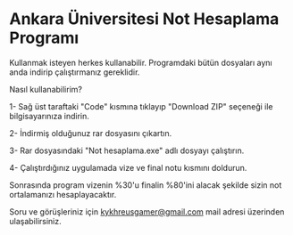 # Ankara Üniversitesi Not Hesaplama Programı

Kullanmak isteyen herkes kullanabilir. Programdaki bütün dosyaları aynı anda indirip çalıştırmanız gereklidir.

Nasıl kullanabilirim?

1- Sağ üst taraftaki "Code" kısmına tıklayıp "Download ZIP" seçeneği ile bilgisayarınıza indirin.

2- İndirmiş olduğunuz rar dosyasını çıkartın.

3- Rar dosyasındaki "Not hesaplama.exe" adlı dosyayı çalıştırın.

4- Çalıştırdığınız uygulamada vize ve final notu kısmını doldurun.

Sonrasında program vizenin %30'u finalin %80'ini alacak şekilde sizin not ortalamanızı hesaplayacaktır.

Soru ve görüşleriniz için kykhreusgamer@gmail.com mail adresi üzerinden ulaşabilirsiniz.
